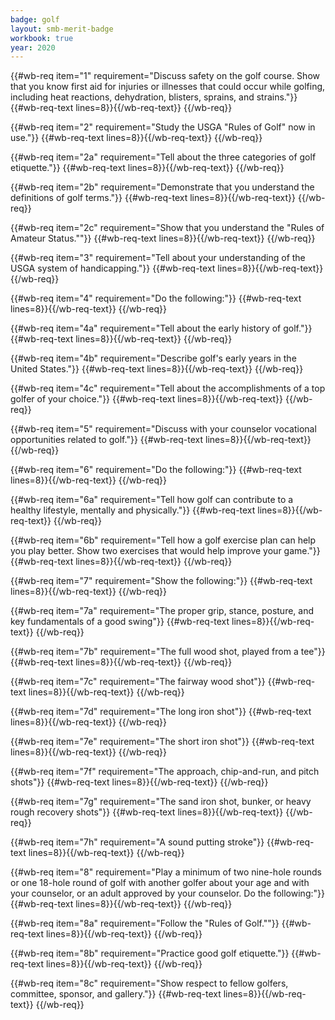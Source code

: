 ```yaml
---
badge: golf
layout: smb-merit-badge
workbook: true
year: 2020
---
```



{{#wb-req item="1" requirement="Discuss safety on the golf course. Show that you know first aid for injuries or illnesses that could occur while golfing, including heat reactions, dehydration, blisters, sprains, and strains."}}
{{#wb-req-text lines=8}}{{/wb-req-text}}
{{/wb-req}}

{{#wb-req item="2" requirement="Study the USGA "Rules of Golf" now in use."}}
{{#wb-req-text lines=8}}{{/wb-req-text}}
{{/wb-req}}

{{#wb-req item="2a" requirement="Tell about the three categories of golf etiquette."}}
{{#wb-req-text lines=8}}{{/wb-req-text}}
{{/wb-req}}

{{#wb-req item="2b" requirement="Demonstrate that you understand the definitions of golf terms."}}
{{#wb-req-text lines=8}}{{/wb-req-text}}
{{/wb-req}}

{{#wb-req item="2c" requirement="Show that you understand the "Rules of Amateur Status.""}}
{{#wb-req-text lines=8}}{{/wb-req-text}}
{{/wb-req}}

{{#wb-req item="3" requirement="Tell about your understanding of the USGA system of handicapping."}}
{{#wb-req-text lines=8}}{{/wb-req-text}}
{{/wb-req}}

{{#wb-req item="4" requirement="Do the following:"}}
{{#wb-req-text lines=8}}{{/wb-req-text}}
{{/wb-req}}

{{#wb-req item="4a" requirement="Tell about the early history of golf."}}
{{#wb-req-text lines=8}}{{/wb-req-text}}
{{/wb-req}}

{{#wb-req item="4b" requirement="Describe golf's early years in the United States."}}
{{#wb-req-text lines=8}}{{/wb-req-text}}
{{/wb-req}}

{{#wb-req item="4c" requirement="Tell about the accomplishments of a top golfer of your choice."}}
{{#wb-req-text lines=8}}{{/wb-req-text}}
{{/wb-req}}

{{#wb-req item="5" requirement="Discuss with your counselor vocational opportunities related to golf."}}
{{#wb-req-text lines=8}}{{/wb-req-text}}
{{/wb-req}}

{{#wb-req item="6" requirement="Do the following:"}}
{{#wb-req-text lines=8}}{{/wb-req-text}}
{{/wb-req}}

{{#wb-req item="6a" requirement="Tell how golf can contribute to a healthy lifestyle, mentally and physically."}}
{{#wb-req-text lines=8}}{{/wb-req-text}}
{{/wb-req}}

{{#wb-req item="6b" requirement="Tell how a golf exercise plan can help you play better. Show two exercises that would help improve your game."}}
{{#wb-req-text lines=8}}{{/wb-req-text}}
{{/wb-req}}

{{#wb-req item="7" requirement="Show the following:"}}
{{#wb-req-text lines=8}}{{/wb-req-text}}
{{/wb-req}}

{{#wb-req item="7a" requirement="The proper grip, stance, posture, and key fundamentals of a good swing"}}
{{#wb-req-text lines=8}}{{/wb-req-text}}
{{/wb-req}}

{{#wb-req item="7b" requirement="The full wood shot, played from a tee"}}
{{#wb-req-text lines=8}}{{/wb-req-text}}
{{/wb-req}}

{{#wb-req item="7c" requirement="The fairway wood shot"}}
{{#wb-req-text lines=8}}{{/wb-req-text}}
{{/wb-req}}

{{#wb-req item="7d" requirement="The long iron shot"}}
{{#wb-req-text lines=8}}{{/wb-req-text}}
{{/wb-req}}

{{#wb-req item="7e" requirement="The short iron shot"}}
{{#wb-req-text lines=8}}{{/wb-req-text}}
{{/wb-req}}

{{#wb-req item="7f" requirement="The approach, chip-and-run, and pitch shots"}}
{{#wb-req-text lines=8}}{{/wb-req-text}}
{{/wb-req}}

{{#wb-req item="7g" requirement="The sand iron shot, bunker, or heavy rough recovery shots"}}
{{#wb-req-text lines=8}}{{/wb-req-text}}
{{/wb-req}}

{{#wb-req item="7h" requirement="A sound putting stroke"}}
{{#wb-req-text lines=8}}{{/wb-req-text}}
{{/wb-req}}

{{#wb-req item="8" requirement="Play a minimum of two nine-hole rounds or one 18-hole round of golf with another golfer about your age and with your counselor, or an adult approved by your counselor. Do the following:"}}
{{#wb-req-text lines=8}}{{/wb-req-text}}
{{/wb-req}}

{{#wb-req item="8a" requirement="Follow the "Rules of Golf.""}}
{{#wb-req-text lines=8}}{{/wb-req-text}}
{{/wb-req}}

{{#wb-req item="8b" requirement="Practice good golf etiquette."}}
{{#wb-req-text lines=8}}{{/wb-req-text}}
{{/wb-req}}

{{#wb-req item="8c" requirement="Show respect to fellow golfers, committee, sponsor, and gallery."}}
{{#wb-req-text lines=8}}{{/wb-req-text}}
{{/wb-req}}
